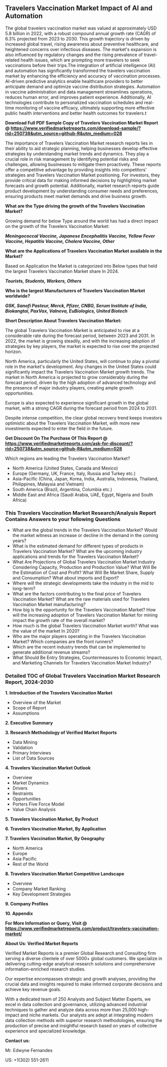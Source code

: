 <h2>Travelers Vaccination Market Impact of AI and Automation</h2>The global travelers vaccination market was valued at approximately USD 5.8 billion in 2022, with a robust compound annual growth rate (CAGR) of 6.3% projected from 2023 to 2030. This growth trajectory is driven by increased global travel, rising awareness about preventive healthcare, and heightened concerns over infectious diseases. The market's expansion is also influenced by regulatory changes and the rising prevalence of travel-related health issues, which are prompting more travelers to seek vaccinations before their trips.The integration of artificial intelligence (AI) and automation has significantly transformed the travelers vaccination market by enhancing the efficiency and accuracy of vaccination processes. AI-driven predictive analytics enable healthcare providers to better anticipate demand and optimize vaccine distribution strategies. Automation in vaccine administration and data management streamlines operations, reduces human error, and improves patient experience. Additionally, AI technologies contribute to personalized vaccination schedules and real-time monitoring of vaccine efficacy, ultimately supporting more effective public health interventions and better health outcomes for travelers.t</p><p id="" class=""><strong>Download Full PDF Sample Copy of Travelers Vaccination Market Report @ <a href="https://www.verifiedmarketreports.com/download-sample/?rid=250738&utm_source=github-R&utm_medium=028" target="_blank">https://www.verifiedmarketreports.com/download-sample/?rid=250738&utm_source=github-R&utm_medium=028</a></strong></p><p>The importance of&nbsp;Travelers Vaccination Market research reports lies in their ability to aid strategic planning, helping businesses develop effective strategies by understanding market trends and dynamics. They play a crucial role in risk management by identifying potential risks and challenges, allowing businesses to mitigate them proactively. These reports offer a competitive advantage by providing insights into competitors' strategies and Travelers Vaccination Market positioning. For investors, they provide critical data for making informed decisions by highlighting market forecasts and growth potential. Additionally, market research reports guide product development by understanding consumer needs and preferences, ensuring products meet market demands and drive business growth.</p><p><strong>What are the&nbsp;Type driving the growth of the Travelers Vaccination Market?</strong></p><p id="" class="">Growing demand for below Type around the world has had a direct impact on the growth of the Travelers Vaccination Market:</p><em><strong>Meningococcal Vaccine, Japanese Encephalitis Vaccine, Yellow Fever Vaccine, Hepatitis Vaccine, Cholera Vaccine, Other</strong></em></p><strong>What are the&nbsp;Applications&nbsp;of Travelers Vaccination Market available in the Market?</strong></p><p id="" class="">Based on Application the Market is categorized into Below types that held the largest Travelers Vaccination Market share In 2024.</p><em><strong>Tourists, Students, Workers, Others</strong></em></p><strong>Who is the largest Manufacturers of Travelers Vaccination Market worldwide?</strong></p><p><em><strong>GSK, Sanofi Pasteur, Merck, Pfizer, CNBG, Serum Institute of India, Biokangtai, PaxVax, Valneva, EuBiologics, United Biotech</strong></em></p><p id="" class=""><strong>Short Description About Travelers Vaccination Market:</strong></p><p>The global Travelers Vaccination Market is anticipated to rise at a considerable rate during the forecast period, between 2023 and 2031. In 2022, the market is growing steadily, and with the increasing adoption of strategies by key players, the market is expected to rise over the projected horizon.</p><p>North America, particularly the United States, will continue to play a pivotal role in the market's development. Any changes in the United States could significantly impact the Travelers Vaccination Market growth trends. The market in North America is projected to grow considerably during the forecast period, driven by the high adoption of advanced technology and the presence of major industry players, creating ample growth opportunities.</p><p>Europe is also expected to experience significant growth in the global market, with a strong CAGR during the forecast period from 2024 to 2031.</p><p>Despite intense competition, the clear global recovery trend keeps investors optimistic about the Travelers Vaccination Market, with more new investments expected to enter the field in the future.</p><p id="" class=""><strong>Get Discount On The Purchase Of This Report @ <a href="https://www.verifiedmarketreports.com/ask-for-discount/?rid=250738&utm_source=github-R&utm_medium=028" target="_blank">https://www.verifiedmarketreports.com/ask-for-discount/?rid=250738&utm_source=github-R&utm_medium=028</a></strong></p>Which regions are leading the Travelers Vaccination Market?</p><ul><li>North America (United States, Canada and Mexico)</li><li>Europe (Germany, UK, France, Italy, Russia and Turkey etc.)</li><li>Asia-Pacific (China, Japan, Korea, India, Australia, Indonesia, Thailand, Philippines, Malaysia and Vietnam)</li><li>South America (Brazil, Argentina, Columbia etc.)</li><li>Middle East and Africa (Saudi Arabia, UAE, Egypt, Nigeria and South Africa)</li></ul><h3 id="" class="">This Travelers Vaccination Market Research/Analysis Report Contains Answers to your following Questions</h3><ul><li>What are the global trends in the Travelers Vaccination Market? Would the market witness an increase or decline in the demand in the coming years?</li><li>What is the estimated demand for different types of products in Travelers Vaccination Market? What are the upcoming industry applications and trends for the Travelers Vaccination Market?</li><li>What Are Projections of Global Travelers Vaccination Market Industry Considering Capacity, Production and Production Value? What Will Be the Estimation of Cost and Profit? What Will Be Market Share, Supply and Consumption? What about imports and Export?</li><li>Where will the strategic developments take the industry in the mid to long-term?</li><li>What are the factors contributing to the final price of Travelers Vaccination Market? What are the raw materials used for Travelers Vaccination Market manufacturing?</li><li>How big is the opportunity for the Travelers Vaccination Market? How will the increasing adoption of Travelers Vaccination Market for mining impact the growth rate of the overall market?</li><li>How much is the global Travelers Vaccination Market worth? What was the value of the market In 2020?</li><li>Who are the major players operating in the Travelers Vaccination Market? Which companies are the front runners?</li><li>Which are the recent industry trends that can be implemented to generate additional revenue streams?</li><li>What Should Be Entry Strategies, Countermeasures to Economic Impact, and Marketing Channels for Travelers Vaccination Market Industry?</li></ul><h3 id="" class="">Detailed TOC of Global Travelers Vaccination Market Research Report, 2024-2030</h3><p id="" class=""><strong>1. Introduction of the Travelers Vaccination Market</strong></p><ul><li>Overview of the Market</li><li>Scope of Report</li><li>Assumptions</li></ul><p id="" class=""><strong>2. Executive Summary</strong></p><p id="" class=""><strong>3. Research Methodology of Verified Market Reports</strong></p><ul><li>Data Mining</li><li>Validation</li><li>Primary Interviews</li><li>List of Data Sources</li></ul><p id="" class=""><strong>4. Travelers Vaccination Market Outlook</strong></p><ul><li>Overview</li><li>Market Dynamics</li><li>Drivers</li><li>Restraints</li><li>Opportunities</li><li>Porters Five Force Model</li><li>Value Chain Analysis</li></ul><p id="" class=""><strong>5. Travelers Vaccination Market, By Product</strong></p><p id="" class=""><strong>6. Travelers Vaccination Market, By Application</strong></p><p id="" class=""><strong>7. Travelers Vaccination Market, By Geography</strong></p><ul><li>North America</li><li>Europe</li><li>Asia Pacific</li><li>Rest of the World</li></ul><p id="" class=""><strong>8. Travelers Vaccination Market Competitive Landscape</strong></p><ul><li>Overview</li><li>Company Market Ranking</li><li>Key Development Strategies</li></ul><p id="" class=""><strong>9. Company Profiles</strong></p><p id="" class=""><strong>10. Appendix</strong></p><p id="" class=""><strong>For More Information or Query, Visit @ <a href="https://www.verifiedmarketreports.com/product/travelers-vaccination-market/" target="_blank">https://www.verifiedmarketreports.com/product/travelers-vaccination-market/</a></strong></p><p id="" class=""><strong>About Us: Verified Market Reports</strong></p><p id="" class="">Verified Market Reports is a premier Global Research and Consulting firm serving a diverse clientele of over 5000+ global customers. We specialize in delivering cutting-edge analytical research solutions and comprehensive information-enriched research studies.</p><p id="" class="">Our expertise encompasses strategic and growth analyses, providing the crucial data and insights required to make informed corporate decisions and achieve key revenue goals.</p><p id="" class="">With a dedicated team of 250 Analysts and Subject Matter Experts, we excel in data collection and governance, utilizing advanced industrial techniques to gather and analyze data across more than 25,000 high-impact and niche markets. Our analysts are adept at integrating modern data collection methods with superior research methodologies, ensuring the production of precise and insightful research based on years of collective experience and specialized knowledge.</p><p id="" class=""><strong>Contact us:</strong></p><p id="" class="">Mr. Edwyne Fernandes</p><p id="" class="">US: +1(302) 551-2611</p>